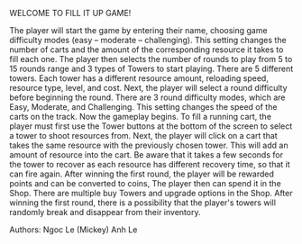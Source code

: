 WELCOME TO FILL IT UP GAME!

The player will start the game by entering their name, choosing game difficulty modes
(easy – moderate – challenging). This setting changes the number of carts and the amount of the corresponding resource it takes to fill each one.
The player then selects the number of rounds to play from 5 to 15 rounds range and 3 types of Towers to start playing.
There are 5 different towers. Each tower has a different resource amount, reloading speed, resource type, level, and cost.
Next, the player will select a round difficulty before beginning the round. There are 3 round difficulty modes, which are Easy, Moderate, and Challenging.
This setting changes the speed of the carts on the track.
Now the gameplay begins.
To fill a running cart, the player must first use the Tower buttons at the bottom of the screen
to select a tower to shoot resources from. Next, the player will click on a cart that takes the same resource with the previously chosen tower.
This will add an amount of resource into the cart. Be aware that it takes a few seconds for the tower to recover as
each resource has different recovery time, so that it can fire again.
After winning the first round, the player will be rewarded points and can be converted to coins, The player then can spend it in the Shop.
There are multiple buy Towers and upgrade options in the Shop. After winning the first round, there is a possibility that the player's towers
will randomly break and disappear from their inventory.

Authors:
Ngoc Le (Mickey)
Anh Le
